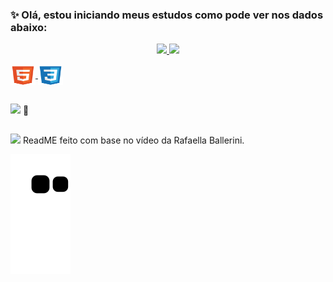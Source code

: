 ### ✨ Olá, estou iniciando meus estudos como pode ver nos dados abaixo:
<div align="center">
  <a href="https://github.com/Orleth">
  <img width="48%" src="https://github-readme-stats.vercel.app/api?username=Orleth&show_icons=true&bg_color=bddfff&border_color=7fdbca&title_color=2f97c1&icon_color=2f97c1&text_color=a277ff&include_all_commits=true&count_private=true"/>
    <img width="48%" src="https://github-readme-stats.vercel.app/api/top-langs/?username=Orleth&layout=compact&langs_count=7&bg_color=bddfff&border_color=7fdbca&title_color=2f97c1&icon_color=2f97c1&text_color=a277ff"/>
   <!-- Tema NightOwl com fundo Cobalt que customizei e gostei muito também.
 <img height="48%" src="https://github-readme-stats.vercel.app/api?username=Orleth&show_icons=true&bg_color=193549&title_color=c792ea&icon_color=ffeb95&text_color=7fdbca&include_all_commits=true&count_private=true"/> 
  <img height="48%" src="https://github-readme-stats.vercel.app/api/top-langs/?username=Orleth&layout=compact&langs_count=7&bg_color=193549&title_color=c792ea&icon_color=ffeb95&text_color=7fdbca"/> -->
</div>
<div style="display: inline_block"><br>
  <img align="center" alt="Rafa-HTML" height="30" width="40" src="https://raw.githubusercontent.com/devicons/devicon/master/icons/html5/html5-original.svg">
  <img align="center" alt="Rafa-CSS" height="30" width="40" src="https://raw.githubusercontent.com/devicons/devicon/master/icons/css3/css3-original.svg">
</div>
  
  ##
 
<div> 
  <a href="https://br.linkedin.com/in/orlethnunes" target="_blank"><img src="https://img.shields.io/badge/-LinkedIn-%230077B5?style=for-the-badge&logo=linkedin&logoColor=white" target="_blank"></a> 🎈
  
  ##
  <a href="https://www.youtube.com/watch?v=TsaLQAetPLU" target="_blank"><img src="https://img.shields.io/badge/YouTube-FF0000?style=for-the-badge&logo=youtube&logoColor=white" target="_blank"></a> 
  ReadME feito com base no vídeo da Rafaella Ballerini.
 
  ![Snake animation](https://github.com/Orleth/Orleth/blob/output/github-contribution-grid-snake.svg)
 
</div>




<!--
**Orleth/Orleth** is a ✨ _special_ ✨ repository because its `README.md` (this file) appears on your GitHub profile.

Here are some ideas to get you started:

- 🔭 I’m currently working on ...
- 🌱 I’m currently learning ...
- 👯 I’m looking to collaborate on ...
- 🤔 I’m looking for help with ...
- 💬 Ask me about ...
- 📫 How to reach me: ...
- 😄 Pronouns: ...
- ⚡ Fun fact: ...
-->
